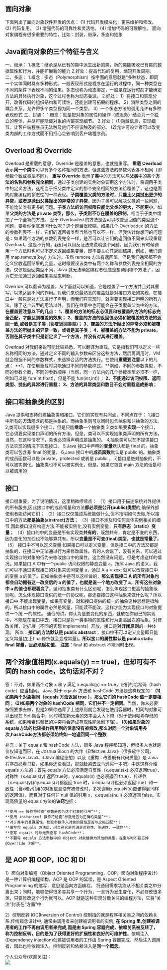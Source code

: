 ## 面向对象
下面列出了面向对象软件开发的优点：
(1) 代码开发模块化，更易维护和修改。
(2) 代码复用。
(3) 增强代码的可靠性和灵活性。
(4) 增加代码的可理解性。
面向对象编程有很多重要的特性，比如：封装，继承，多态和抽象

## Java面向对象的三个特征与含义
一、继承：
1.概念：继承是从已有的类中派生出新的类，新的类能吸收已有类的数据属性和行为，并能扩展新的能力
2.好处：提高代码的复用，缩短开发周期。
二、多态：
1.概念：多态（Polymorphism）按字面的意思就是“多种状态，即同一个实体同时具有多种形式。一般表现形式是程序在运行的过程中，同一种类型在不同的条件下表现不同的结果。多态也称为动态绑定，一般是在运行时刻才能确定方法的具体执行对象，这个过程也称为动态委派。
2.好处：
1）将接口和实现分开，改善代码的组织结构和可读性，还能创建可拓展的程序。
2）消除类型之间的耦合关系。允许将多个类型视为同一个类型。
3）一个多态方法的调用允许有多种表现形式
三、封装：
1.概念：就是把对象的属性和操作（或服务）结合为一个独立的整体，并尽可能隐藏对象的内部实现细节。
 2.好处：
(1)隐藏信息，实现细节。让客户端程序员无法触及他们不应该触及的部分。
(2)允许可设计者可以改变类内部的工作方式而不用担心会影响到客户端程序员。


## Overload 和 Override
Overload 是重载的意思，Override 是覆盖的意思，也就是重写。
**重载 Overload** 表示**同一个类**中可以有多个名称相同的方法，但这些方法的参数列表各不相同（即参数个数或类型不同）。
**重写 Override** 表示**子类**中的方法可以与**父类**中的某个**方法的名称和参数完全相同**，通过子类创建的实例对象调用这个方法时，将调用子类中的定义方法，这相当于把父类中定义的那个完全相同的方法给覆盖了，这也是面向对象编程的多态性的一种表现。**子类覆盖父类的方法时，只能比父类抛出更少的异常，或者是抛出父类抛出的异常的子异常**，因为子类可以解决父类的一些问题，不能比父类有更多的问题。**子类方法的访问权限只能比父类的更大，不能更小**。如果**父类的方法是 private 类型，那么，子类则不存在覆盖的限制**，相当于子类中增加了一个全新的方法。
  至于 Overloaded 的方法是否可以改变返回值的类型这个问题，要看你倒底想问什么呢？这个题目很模糊。如果几个 Overloaded 的方法的参数列表不一样，它们的返回者类型当然也可以不一样。但我估计你想问的问题是：如果两个方法的参数列表完全一样，是否可以让它们的返回值不同来实现重载 Overload。这是不行的，我们可以用反证法来说明这个问题，因为我们有时候调用一个方法时也可以不定义返回结果变量，即不要关心其返回结果，例如，我们调用 map.remove(key) 方法时，虽然 remove 方法有返回值，但是我们通常都不会定义接收返回结果的变量，这时候假设该类中有两个名称和参数列表完全相同的方法，仅仅是返回类型不同，Java 就无法确定编程者倒底是想调用哪个方法了，因为它无法通过返回结果类型来判断。

Override 可以翻译为覆盖，从字面就可以知道，它是覆盖了一个方法并且对其重写，以求达到不同的作用。对我们来说最熟悉的覆盖就是对接口方法的实现，在接口中一般只是对方法进行了声明，而我们在实现时，就需要实现接口声明的所有方法。除了这个典型的用法以外，我们在继承中也可能会在子类覆盖父类中的方法。**在覆盖要注意以下的几点**：
**1、覆盖的方法的标志必须要和被覆盖的方法的标志完全匹配，才能达到覆盖的效果；**
**2、覆盖的方法的返回值必须和被覆盖的方法的返回一致,或者是其子类（协变返回类型)；**
**3、覆盖的方法所抛出的异常必须和被覆盖方法的所抛出的异常一致，或者是其子类；**
**4、被覆盖的方法不能为 private，否则在其子类中只是新定义了一个方法，并没有对其进行覆盖。**

Overload 对我们来说可能比较熟悉，可以翻译为重载，它是指我们可以定义一些名称相同的方法，通过定义不同的输入参数来区分这些方法，然后再调用时，VM 就会根据不同的参数样式，来选择合适的方法执行。在使用**重载要注意**以下的几点：
**1、在使用重载时只能通过不同的参数样式。**例如，不同的参数类型，不同的参数个数，不同的参数顺序（当然，同一方法内的几个参数类型必须不一样，例如可以是 fun(int,float)，但是不能 fun(int,int)）；
 **2、不能通过访问权限、返回类型、抛出的异常进行重载**；
**3、方法的异常类型和数目不会对重载造成影响**；


## 接口和抽象类的区别
Java 提供和支持创建抽象类和接口。它们的实现有共同点，不同点在于：
1,接口中所有的**方法**隐含的都是抽象的。而抽象类则可以同时包含抽象和非抽象的方法。
2,类可以实现很多个接口，但是只能**继承**一个抽象类
3,类如果要**实现**一个接口，它必须要实现接口声明的所有方法。但是，类可以不实现抽象类声明的所有方法，当然，在这种情况下，类也必须得声明成是抽象的。
4,抽象类可以在不提供接口方法实现的情况下实现接口。
5,Java 接口中声明的**变量**默认都是 final 的。抽象类可以包含非 final 的变量。
6,Java 接口中的**成员函数**默认是 public 的。抽象类的成员函数可以是 private，protected 或者是 public 。
7,接口是绝对抽象的，不可以被实例化。抽象类也不可以被实例化，但是，如果它包含 main 方法的话是可以被调用的

## 接口
接口很重要，为了说明情况，这里稍微啰嗦点：
（1）接口用于描述系统对外提供的所有服务,因此接口中的成员常量和方法**都必须是公开(public)类型**的,确保外部使用者能访问它们；
（2）接口仅仅描述系统能做什么,但不指明如何去做,所以接口中的方法**都是抽象(abstract)方法**；
（3）接口不涉及和任何具体实例相关的细节,因此接口没有构造方法,不能被实例化,没有实例变量，**只有静态（static）变量**；
（4）接口的中的变量是所有实现类**共有的**，既然共有，肯定是不变的东西，因为变化的东西也不能够算共有。所以**变量是不可变(final)类型，也就是常量了**。
（5） 接口中不可以定义变量.如果接口可以定义变量，但是接口中的方法又都是抽象的，在接口中无法通过行为来修改属性。有的人会说了，没有关系，可以通过 实现接口的对象的行为来修改接口中的属性。这当然没有问题，但是考虑这样的情况。如果接口 A 中有一个public 访问权限的静态变量 a。按照 Java 的语义，我们可以不通过实现接口的对象来访问变量 a，通过 A.a = xxx; 就可以改变接口中的变量 a 的值了。正如抽象类中是可以这样做的，**那么实现接口 A 的所有对象也都会自动拥有这一改变后的 a 的值了，也就是说一个地方改变了 a，所有这些对象中 a 的值也都跟着变了**。这和抽象类有什么区别呢，怎么体现接口更高的抽象级别呢，怎么体现接口提供的统一的协议呢，那还要接口这种抽象来做什么呢？所以接口中 不能出现变量，如果有变量，就和接口提供的统一的抽象这种思想是抵触的。所以接口中的属性必然是常量，只能读不能改，这样才能为实现接口的对象提供一个统 一的属性。
通俗的讲，你认为是要变化的东西，就放在你自己的实现中，不能放在接口中去，接口只是对一类事物的属性和行为更高层次的抽象。对修改关闭，对扩展（不同的实现 implements）开放，接口是**对开闭原则**的一种体现。
所以：**接口的方法默认是 public abstract**；
接口中不可以定义变量即只能定义常量(加上final修饰就会变成常量)。**所以接口的属性默认是 public static final 常量，且必须赋初值**。
**注意**：final 和 abstract 不能同时出现。

## 两个对象值相同(x.equals(y) == true)，但却可有不同的 hash code，这句话对不对？
答：不对，如果两个对象 x 和 y 满足 x.equals(y) == true，它们的哈希码（hash code）应当相同。
Java 对于 eqauls 方法和 hashCode 方法是这样规定的：
**(1)如果两个对象相同（equals 方法返回 true ），那么它们的 hashCode 值一定要相同**；
**(2)如果两个对象的 hashCode 相同，它们并不一定相同**。当然，你未必要按照要求去做，但是如果你违背了上述原则就会发现在使用容器时，相同的对象可以出现在 Set 集合中，同时增加新元素的效率会大大下降（对于使用哈希存储的系统，如果哈希码频繁的冲突将会造成存取性能急剧下降）。
**(3)如果对象的equals方法的比较操作所用到的信息没有被修改,那么对同一个对象调用多次,hashCode方法都必须始终如一地返回同一个整数**.

补充：关于 equals 和 hashCode 方法，很多 Java 程序都知道，但很多人也就是仅仅知道而已，在 Joshua Bloch 的大作《Effective Java》（很多软件公司，《Effective Java》、《Java 编程思想》以及《重构：改善既有代码质量》是 Java 程序员必看书籍，如果你还没看过，那就赶紧去亚马逊买一本吧）中是这样介绍 equals 方法的：首先 equals 方法必须满足自反性（x.equals(x) 必须返回true）、对称性（x.equals(y) 返回true时，y.equals(x) 也必须返回 true）、传递性（x.equals(y)和y.equals(z)都返回 true 时，x.equals(z)也必须返回true）和一致性（当x和y引用的对象信息没有被修改时，多次调用x.equals(y)应该得到同样的返回值），而且对于任何非 null 值的引用 x，x.equals(null) 必须返回 false。实现高质量的 equals 方法的**诀窍**包括：

    **使用 == 操作符检查“参数是否为这个对象的引用”**；
    **使用 instanceof 操作符检查“参数是否为正确的类型”**；
    **对于类中的关键属性，检查参数传入对象的属性是否与之相匹配**；
    **编写完 equals 方法后，问自己它是否满足对称性、传递性、一致性**；
    **重写 equals 时总是要重写 hashCode**；
    **不要将 equals 方法参数中的 Object 对象替换为其他的类型，在重写时不要忘掉 @Override 注解**。

## 是 AOP 和 OOP，IOC 和 DI
1）面向对象编程（Object Oriented Programming，OOP，面向对象程序设计）是一种计算机编程架构。AOP 是 OOP 的延续，是 Aspect Oriented Programming 的缩写，意思是面向方面编程。 将通用需求功能从不相关类之中分离出来；同时，能够使得很多类共享一个行为，一旦行为发生变化，不必修改很多类，只要修改这个行为就可以。AOP 就是这种实现分散关注的编程方法，它将“关注”封装在“方面”中

2）控制反转 IOC(Inversion of Control) 控制指的就是程序相关类之间的依赖关系.传统观念设计中,
通常由调用者来创建被调用者的实例, **在 Spring 里,创建被调用者的工作不再由调用者来完成,而是由 Spring 容器完成，依赖关系被反转了，称为控制反转，目的是为了获得更好的扩展性和良好的可维护性**。依赖注入(Dependency injection)创建被调用者的工作由 Spring 容器完成，然后注入调用者，因此也称依赖注入。控制反转和依赖注入是**同一个概念**。


个人公众号(欢迎关注)：<br>
![](/assets/weix_gongzhonghao.jpg)


